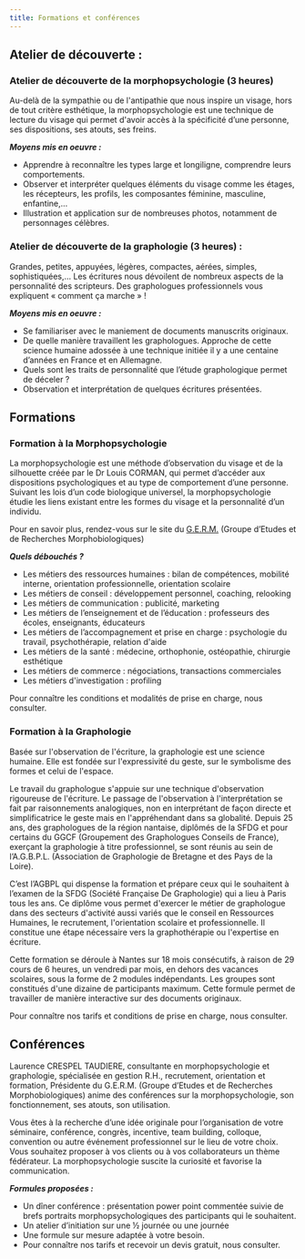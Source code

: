 ```yaml
---
title: Formations et conférences
---
```


## Atelier de découverte : 
### Atelier de découverte de la morphopsychologie (3 heures)

Au-delà de la sympathie ou de l'antipathie que nous inspire un visage, hors de tout critère esthétique, la morphopsychologie est une technique de lecture du visage qui permet d'avoir accès à la spécificité d’une personne, ses dispositions, ses atouts, ses freins.

***Moyens mis en oeuvre :***

- Apprendre à reconnaître les types large et longiligne, comprendre leurs comportements.
- Observer et interpréter quelques éléments du visage comme les étages, les récepteurs, les profils, les composantes féminine, masculine, enfantine,…
- Illustration et application sur de nombreuses photos, notamment de personnages célèbres.


### Atelier de découverte de la graphologie (3 heures) :

Grandes, petites, appuyées, légères, compactes, aérées, simples, sophistiquées,… Les écritures nous dévoilent de nombreux aspects de la personnalité des scripteurs. Des graphologues professionnels vous expliquent « comment ça marche » !

***Moyens mis en oeuvre :***

- Se familiariser avec le maniement de documents manuscrits originaux.
- De quelle manière travaillent les graphologues. Approche de cette science humaine adossée à une technique initiée il y a une centaine d’années en France et en Allemagne.
- Quels sont les traits de personnalité que l’étude graphologique permet de déceler ?
- Observation et interprétation de quelques écritures présentées.


## Formations

### Formation à la Morphopsychologie

La morphopsychologie est une méthode d’observation du visage et de la silhouette créée par le Dr Louis CORMAN, qui permet d’accéder aux dispositions psychologiques et au type de comportement d’une personne. Suivant les lois d’un code biologique universel, la morphopsychologie étudie les liens existant entre les formes du visage et la personnalité d’un individu.

Pour en savoir plus, rendez-vous sur le site du [G.E.R.M.](http://morphopsy.com/index.php) (Groupe d’Etudes et de Recherches Morphobiologiques)

***Quels débouchés ?***

- Les métiers des ressources humaines : bilan de compétences, mobilité interne, orientation professionnelle, orientation scolaire
- Les métiers de conseil : développement personnel, coaching, relooking
- Les métiers de communication : publicité, marketing
- Les métiers de l’enseignement et de l’éducation : professeurs des écoles, enseignants, éducateurs
- Les métiers de l’accompagnement et prise en charge : psychologie du travail, psychothérapie, relation d'aide
- Les métiers de la santé : médecine, orthophonie, ostéopathie, chirurgie esthétique
- Les métiers de commerce : négociations, transactions commerciales
- Les métiers d'investigation : profiling

Pour connaître les conditions et modalités de prise en charge, nous consulter.

### Formation à la Graphologie

Basée sur l'observation de l'écriture, la graphologie est une science humaine. Elle est fondée sur l'expressivité du geste, sur le symbolisme des formes et celui de l'espace.

Le travail du graphologue s'appuie sur une technique d'observation rigoureuse de l'écriture. Le passage de l'observation à l'interprétation se fait par raisonnements analogiques, non en interprétant de façon directe et simplificatrice le geste mais en l'appréhendant dans sa globalité. Depuis 25 ans, des graphologues de la région nantaise, diplômés de la SFDG et pour certains du GGCF (Groupement des Graphologues Conseils de France), exerçant la graphologie à titre professionnel, se sont réunis au sein de l’A.G.B.P.L. (Association de Graphologie de Bretagne et des Pays de la Loire).

C’est l’AGBPL qui dispense la formation et prépare ceux qui le souhaitent à l’examen de la SFDG (Société Française De Graphologie) qui a lieu à Paris tous les ans. Ce diplôme vous permet d'exercer le métier de graphologue dans des secteurs d'activité aussi variés que le conseil en Ressources Humaines, le recrutement, l'orientation scolaire et professionnelle. Il constitue une étape nécessaire vers la graphothérapie ou l'expertise en écriture.

Cette formation se déroule à Nantes sur 18 mois consécutifs, à raison de 29 cours de 6 heures, un vendredi par mois, en dehors des vacances scolaires, sous la forme de 2 modules indépendants. Les groupes sont constitués d'une dizaine de participants maximum. Cette formule permet de travailler de manière interactive sur des documents originaux.

Pour connaître nos tarifs et conditions de prise en charge, nous consulter.

## Conférences

Laurence CRESPEL TAUDIERE, consultante en morphopsychologie et graphologie, spécialisée en gestion R.H., recrutement, orientation et formation, Présidente du G.E.R.M. (Groupe d’Etudes et de Recherches Morphobiologiques) anime des conférences sur la morphopsychologie, son fonctionnement, ses atouts, son utilisation.

Vous êtes à la recherche d’une idée originale pour l’organisation de votre séminaire, conférence, congrès, incentive, team building, colloque, convention ou autre événement professionnel sur le lieu de votre choix. Vous souhaitez proposer à vos clients ou à vos collaborateurs un thème fédérateur. La morphopsychologie suscite la curiosité et favorise la communication.

***Formules proposées :***

- Un dîner conférence : présentation power point commentée suivie de brefs portraits morphopsychologiques des participants qui le souhaitent.
- Un atelier d’initiation sur une ½ journée ou une journée
- Une formule sur mesure adaptée à votre besoin.
- Pour connaître nos tarifs et recevoir un devis gratuit, nous consulter.
